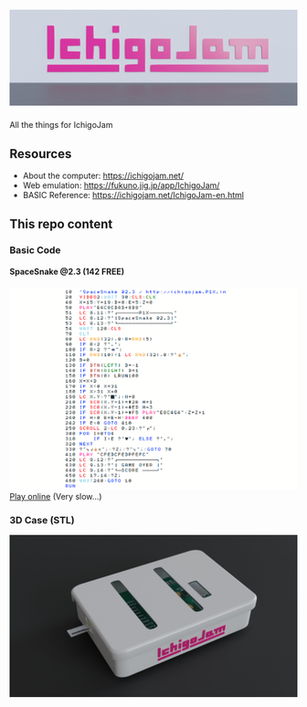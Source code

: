 # ![IchigoJam](ichigojam_header.jpg)

All the things for IchigoJam

## Resources

- About the computer: https://ichigojam.net/
- Web emulation: https://fukuno.jig.jp/app/IchigoJam/
- BASIC Reference: https://ichigojam.net/IchigoJam-en.html

## This repo content

### Basic Code

#### SpaceSnake @2.3 (142 FREE)
![SpaceSnake Code](programs/space-snake-2.3.png)
[Play online](https://fukuno.jig.jp/app/IchigoJam/#10%20%20'SpaceSnake%20%402.3%20%2F%20http%3A%2F%2Fichigojam.P1X.in%0A20%20%20VIDEO2%3AWAIT%2030%3ACLS%3ACLK%0A40%20%20X%3D15%3AY%3D19%3AD%3D0%3AE%3D5%3AZ%3D0%0A50%20%20PLAY%22E4C8CD4D%2B8D8%22%0A51%20%20LC%208%2C11%3A%3F%22%E2%94%8F%E2%94%81%E2%94%81%E2%94%81%E2%94%81%E2%94%81%E2%94%81P1X%E2%94%81%E2%94%81%E2%94%81%E2%94%81%E2%94%81%E2%94%81%E2%94%93%22%0A52%20%20LC%208%2C12%3A%3F%22%E2%94%83SpaceSnake%20%402.3%E2%94%83%22%0A53%20%20LC%208%2C13%3A%3F%22%E2%94%97%E2%94%81%E2%94%81%E2%94%81%E2%94%81%E2%94%81%E2%94%81%E2%94%81%E2%94%81%E2%94%81%E2%94%81%E2%94%81%E2%94%81%E2%94%81%E2%94%81%E2%94%81%E2%94%9B%22%0A54%20%20WAIT%20120%3ACLS%0A70%20%20CLT%0A80%20%20LC%20RND(32)%2C0%3AR%3DRND(5)%0A90%20%20IF%20R%3C2%20%3F%22.%22%3B%0A100%20IF%20R%3E2%20%3F%22%F0%9F%91%BE%22%3B%0A110%20IF%20RND(10)%3C1%20LC%20RND(32)%2C0%3A%3F%22%F0%9F%92%B0%22%3B%0A120%20D%3D0%0A130%20IF%20BTN(LEFT)%20D%3D-1%0A140%20IF%20BTN(RIGHT)%20D%3D1%0A150%20IF%20BTN(0)%20LRUN100%0A160%20X%3DX%2BD%0A170%20IF%20X%3C0%20X%3D31%0A180%20IF%20X%3E31%20X%3D0%0A190%20LC%20X%2CY%3A%3F%22%E2%96%88%22%3B%3AH%3D0%0A210%20IF%20SCR(X%2CY-1)%3D%232E%20H%3D1%0A220%20IF%20SCR(X%2CY-1)%3D%23ED%20H%3D3%0A230%20IF%20SCR(X%2CY-1)%3D%23F5%20PLAY%22E8C4G4%22%3AZ%3DZ%2B1%0A240%20IF%20H%3E0%20E%3DE-H%3ABEEP%20400%0A242%20IF%20E%3C0%20GOTO%20410%0A250%20SCROLL%202%3ALC%200%2C23%3A%3F%22%E2%94%8F%22%3B%0A300%20FOR%20I%3D0TO4%0A310%20%20%20%20%20IF%20I%3CE%20%3F%22%E2%99%A5%22%3B%20ELSE%20%3F%22.%22%3B%0A320%20NEXT%0A330%20%3F%22%E2%94%93%E2%94%8F%F0%9F%92%B0x%22%3B%3A%3FZ%3B%3A%3F%22%E2%94%93%22%3B%3AGOTO%2070%0A410%20PLAY%20%22CFEDCFEDPFEF%3CC%3EC%22%0A420%20LC%209%2C12%3A%3F%22%E2%94%8F%E2%94%81%E2%94%81%E2%94%81%E2%94%81%E2%94%81%E2%94%81%E2%94%81%E2%94%81%E2%94%81%E2%94%81%E2%94%81%E2%94%93%22%0A430%20LC%209%2C13%3A%3F%22%E2%94%83%20GAME%20OVER%20%E2%94%83%22%0A440%20LC%209%2C14%3A%3F%22%E2%94%97%E2%94%81SCORE%20%E2%94%81%E2%94%81%E2%94%81%E2%94%81%E2%94%9B%22%0A450%20LC%2017%2C14%3A%3FZ%3B%0A460%20WAIT240%3AGOTO%2010%0A%3FFREE()%0A) (Very slow...)

### 3D Case (STL)
![3D Case Render](3d_printed_case/ichigojam_case2.jpg)

